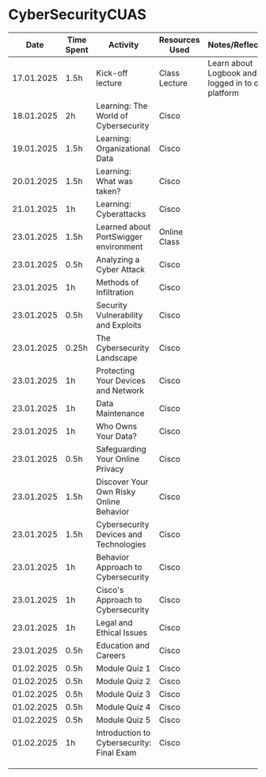 # CyberSecurityCUAS

| Date        | Time Spent | Activity                                  | Resources Used                                         | Notes/Reflections                                                 |
|-------------|------------|--------------------------------------------|--------------------------------------------------------|--------------------------------------------------------------------
| 17.01.2025  | 1.5h       | Kick-off lecture                           | Class Lecture                                          | Learn about Logbook and logged in to cisco platform      |
| 18.01.2025  | 2h         | Learning: The World of Cybersecurity       | Cisco                                                  |  | 
| 19.01.2025  | 1.5h       | Learning: Organizational Data              | Cisco                                                  |  |
| 20.01.2025  | 1.5h       | Learning: What was taken?                  | Cisco                                                  |  |
| 21.01.2025  | 1h         | Learning: Cyberattacks                     | Cisco                                                  |  | 
| 23.01.2025  | 1.5h       |  Learned about PortSwigger environment     | Online Class                                           |  |
| 23.01.2025  | 0.5h       | Analyzing a Cyber Attack   |            Cisco                  |  |
| 23.01.2025  |  1h      | Methods of Infiltration   |                   Cisco           |  |
| 23.01.2025  |  0.5h      |  Security Vulnerability and Exploits  |        Cisco                      |  |
| 23.01.2025  |  0.25h      | The Cybersecurity Landscape   |             Cisco                 |  |
| 23.01.2025  |  1h      |  Protecting Your Devices and Network  |     Cisco                         |  |
| 23.01.2025 |  1h      |  Data Maintenance  |                   Cisco           |  |
| 23.01.2025 |  1h      | Who Owns Your Data?   |            Cisco                  |  |
| 23.01.2025 | 0.5h       | Safeguarding Your Online Privacy   |      Cisco                        |  |
| 23.01.2025 |  1.5h      |  Discover Your Own Risky Online Behavior  |      Cisco                        |  |
| 23.01.2025 |  1.5h      | Cybersecurity Devices and Technologies   |           Cisco                   |  |
| 23.01.2025 | 1h       | Behavior Approach to Cybersecurity   |        Cisco                      |  |
| 23.01.2025 |  1h      | Cisco's Approach to Cybersecurity   |      Cisco                        |  |
| 23.01.2025 |  1h      |  Legal and Ethical Issues  |    Cisco                          |  |
| 23.01.2025 |   0.5h     | Education and Careers   |          Cisco                    |  |
| 01.02.2025 |  0.5h    | Module Quiz 1   |         Cisco                     |  |
| 01.02.2025 |  0.5h     | Module Quiz 2   |        Cisco                      |  |
| 01.02.2025 |  0.5h     |  Module Quiz 3 |         Cisco                     |  |
| 01.02.2025 |   0.5h    | Module Quiz 4  |         Cisco                     |  |
| 01.02.2025 |   0.5h    | Module Quiz 5  |           Cisco                   |  |
| 01.02.2025 |   1h    | Introduction to Cybersecurity: Final Exam   |  Cisco                            |  |
|  |       |    |                              |  |
|  |       |    |                              |  |
|  |       |    |                              |  |

